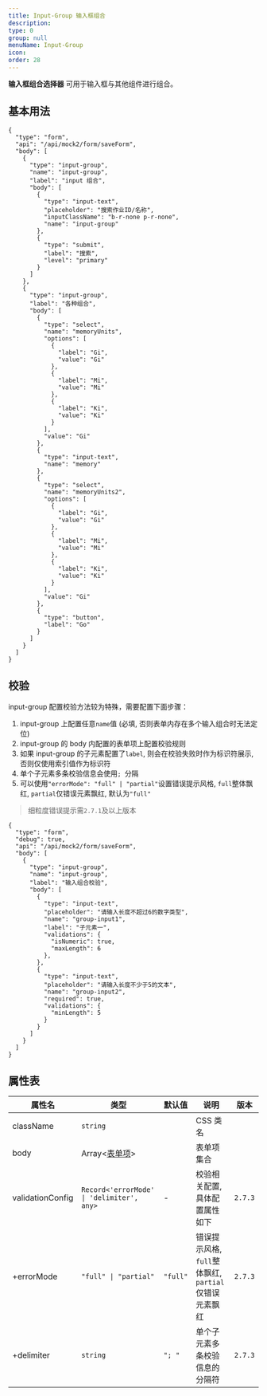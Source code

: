 ```yaml
---
title: Input-Group 输入框组合
description:
type: 0
group: null
menuName: Input-Group
icon:
order: 28
---
```


**输入框组合选择器** 可用于输入框与其他组件进行组合。

## 基本用法

```schema: scope="body"
{
  "type": "form",
  "api": "/api/mock2/form/saveForm",
  "body": [
    {
      "type": "input-group",
      "name": "input-group",
      "label": "input 组合",
      "body": [
        {
          "type": "input-text",
          "placeholder": "搜索作业ID/名称",
          "inputClassName": "b-r-none p-r-none",
          "name": "input-group"
        },
        {
          "type": "submit",
          "label": "搜索",
          "level": "primary"
        }
      ]
    },
    {
      "type": "input-group",
      "label": "各种组合",
      "body": [
        {
          "type": "select",
          "name": "memoryUnits",
          "options": [
            {
              "label": "Gi",
              "value": "Gi"
            },
            {
              "label": "Mi",
              "value": "Mi"
            },
            {
              "label": "Ki",
              "value": "Ki"
            }
          ],
          "value": "Gi"
        },
        {
          "type": "input-text",
          "name": "memory"
        },
        {
          "type": "select",
          "name": "memoryUnits2",
          "options": [
            {
              "label": "Gi",
              "value": "Gi"
            },
            {
              "label": "Mi",
              "value": "Mi"
            },
            {
              "label": "Ki",
              "value": "Ki"
            }
          ],
          "value": "Gi"
        },
        {
          "type": "button",
          "label": "Go"
        }
      ]
    }
  ]
}

```

## 校验

input-group 配置校验方法较为特殊，需要配置下面步骤：

1. input-group 上配置任意`name`值 (必填, 否则表单内存在多个输入组合时无法定位)
2. input-group 的 body 内配置的表单项上配置校验规则
3. 如果 input-group 的子元素配置了`label`, 则会在校验失败时作为标识符展示, 否则仅使用索引值作为标识符
4. 单个子元素多条校验信息会使用`; `分隔
5. 可以使用`"errorMode": "full" | "partial"`设置错误提示风格, `full`整体飘红, `partial`仅错误元素飘红, 默认为`"full"`

> 细粒度错误提示需`2.7.1`及以上版本

```schema: scope="body"
{
  "type": "form",
  "debug": true,
  "api": "/api/mock2/form/saveForm",
  "body": [
    {
      "type": "input-group",
      "name": "input-group",
      "label": "输入组合校验",
      "body": [
        {
          "type": "input-text",
          "placeholder": "请输入长度不超过6的数字类型",
          "name": "group-input1",
          "label": "子元素一",
          "validations": {
            "isNumeric": true,
            "maxLength": 6
          },
        },
        {
          "type": "input-text",
          "placeholder": "请输入长度不少于5的文本",
          "name": "group-input2",
          "required": true,
          "validations": {
            "minLength": 5
          }
        }
      ]
    }
  ]
}
```

## 属性表

| 属性名           | 类型                                      | 默认值   | 说明                                                  | 版本    |
| ---------------- | ----------------------------------------- | -------- | ----------------------------------------------------- | ------- |
| className        | `string`                                  |          | CSS 类名                                              |         |
| body             | Array<[表单项](./formitem)>               |          | 表单项集合                                            |         |
| validationConfig | `Record<'errorMode' \| 'delimiter', any>` | -        | 校验相关配置, 具体配置属性如下                        | `2.7.3` |
| +errorMode       | `"full" \| "partial"`                     | `"full"` | 错误提示风格, `full`整体飘红, `partial`仅错误元素飘红 | `2.7.3` |
| +delimiter       | `string`                                  | `"; "`   | 单个子元素多条校验信息的分隔符                        | `2.7.3` |
